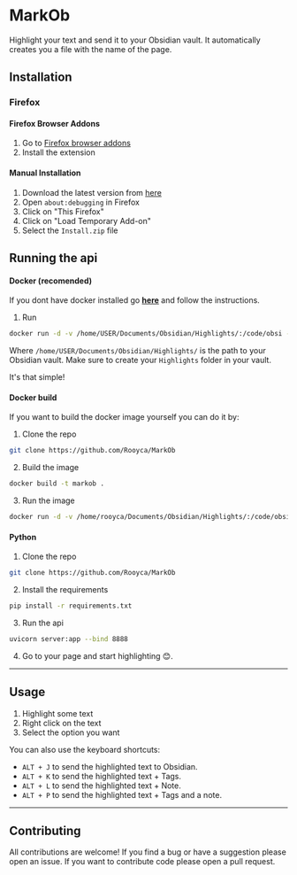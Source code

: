 # **MarkOb**


Highlight your text and send it to your Obsidian vault. It automatically creates you a file with the name of the page.

## Installation

### Firefox

#### Firefox Browser Addons

1. Go to [Firefox browser addons](https://addons.mozilla.org/en-US/firefox/addon/markob/)
2. Install the extension

#### Manual Installation

1. Download the latest version from [here](Install.zip)
2. Open `about:debugging` in Firefox
3. Click on "This Firefox"
4. Click on "Load Temporary Add-on"
5. Select the `Install.zip` file

## Running the api

#### Docker (recomended)

If you dont have docker installed go [**here**](https://docs.docker.com/engine/install/) and follow the instructions.

1. Run 

```bash
docker run -d -v /home/USER/Documents/Obsidian/Highlights/:/code/obsi -p 8888:8888 rooyca/markob
```

Where `/home/USER/Documents/Obsidian/Highlights/` is the path to your Obsidian vault. Make sure to create your `Highlights` folder in your vault.

It's that simple!

#### Docker build

If you want to build the docker image yourself you can do it by:

1. Clone the repo

```bash
git clone https://github.com/Rooyca/MarkOb
```

2. Build the image

```bash
docker build -t markob .
```

3. Run the image

```bash
docker run -d -v /home/rooyca/Documents/Obsidian/Highlights/:/code/obsi -p 8888:8888 markob
```

#### Python

1. Clone the repo

```bash
git clone https://github.com/Rooyca/MarkOb
```

2. Install the requirements

```bash
pip install -r requirements.txt
```

3. Run the api

```bash
uvicorn server:app --bind 8888
```

4. Go to your page and start highlighting 😊.

---

## Usage

1. Highlight some text
2. Right click on the text
3. Select the option you want

You can also use the keyboard shortcuts:

- `ALT + J` to send the highlighted text to Obsidian.
- `ALT + K` to send the highlighted text + Tags.
- `ALT + L` to send the highlighted text + Note.
- `ALT + P` to send the highlighted text + Tags and a note.

---

## Contributing

All contributions are welcome! If you find a bug or have a suggestion please open an issue. If you want to contribute code please open a pull request.











